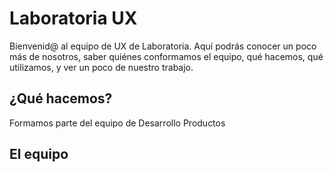 # Laboratoria UX

Bienvenid@ al equipo de UX de Laboratoria. Aquí podrás conocer un poco más de nosotros, saber quiénes conformamos el equipo, qué hacemos, qué utilizamos, y ver un poco de nuestro trabajo.

## ¿Qué hacemos?

Formamos parte del equipo de Desarrollo Productos

## El equipo




